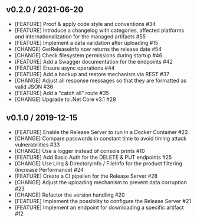 ## v0.2.0 / 2021-06-20

* [FEATURE] Proof & apply code style and conventions #34 
* [FEATURE] Introduce a changelog with categories, affected platforms and internationalization for the managed artifacts #55 
* [FEATURE] Implement a data validation after uploading #15 
* [CHANGE] GetReleaseInfo now returns the release date #54 
* [CHANGE] Check filesystem permissions during startup #46 
* [FEATURE] Add a Swagger documentation for the endpoints #42 
* [FEATURE] Ensure async operations #44
* [FEATURE] Add a backup and restore mechanism via REST #37
* [CHANGE] Adjust all response messages so that they are formatted as valid JSON #36 
* [FEATURE] Add a "catch all" route #35
* [CHANGE] Upgrade to .Net Core v3.1 #29

## v0.1.0 / 2019-12-15

* [FEATURE] Enable the Release Server to run in a Docker Container #22
* [CHANGE] Compare passwords in constant time to avoid timing attack vulnerabilities #33
* [CHANGE] Use a logger instead of console prints #10
* [FEATURE] Add Basic Auth for the DELETE & PUT endpoints #25
* [CHANGE] Use Linq & DirectoryInfo / FileInfo for the product filtering (increase Performance) #24
* [FEATURE] Create a CI pipelien for the Release Server #28 
* [CHANGE] Adjust the uploading mechanism to prevent data corruption #23
* [CHANGE] Refactor the version handling #20
* [FEATURE] Implement the possiblity to configure the Release Server #21 
* [FEATURE] Implement an endpoint for downloading a specific artifact #12 